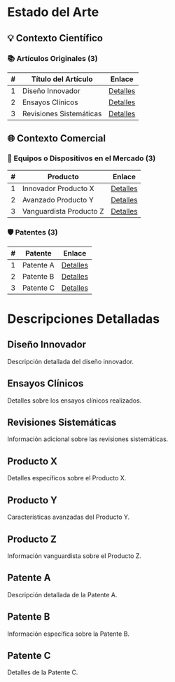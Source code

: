 # Estado del Arte

## 💡 Contexto Científico

### 📚 Artículos Originales (3)
| #   | Título del Artículo                 | Enlace                                       |
| --- | ----------------------------------- | -------------------------------------------- |
| 1   | Diseño Innovador                    | [Detalles](#diseno-innovador)                |
| 2   | Ensayos Clínicos                    | [Detalles](#ensayos-clinicos)                |
| 3   | Revisiones Sistemáticas             | [Detalles](#revisiones-sistematicas)         |

## 🌐 Contexto Comercial

### 🚀 Equipos o Dispositivos en el Mercado (3)
| #   | Producto                          | Enlace                                      |
| --- | ----------------------------------| ------------------------------------------- |
| 1   | Innovador Producto X              | [Detalles](#producto-x)                    |
| 2   | Avanzado Producto Y               | [Detalles](#producto-y)                    |
| 3   | Vanguardista Producto Z            | [Detalles](#producto-z)                    |

### 🛡️ Patentes (3)
| #   | Patente                          | Enlace                                  |
| --- | ---------------------------------| --------------------------------------- |
| 1   | Patente A                        | [Detalles](#patente-a)                  |
| 2   | Patente B                        | [Detalles](#patente-b)                  |
| 3   | Patente C                        | [Detalles](#patente-c)                  |

# Descripciones Detalladas

## Diseño Innovador <a name="diseno-innovador"></a>
Descripción detallada del diseño innovador.

## Ensayos Clínicos <a name="ensayos-clinicos"></a>
Detalles sobre los ensayos clínicos realizados.

## Revisiones Sistemáticas <a name="revisiones-sistematicas"></a>
Información adicional sobre las revisiones sistemáticas.

## Producto X <a name="producto-x"></a>
Detalles específicos sobre el Producto X.

## Producto Y <a name="producto-y"></a>
Características avanzadas del Producto Y.

## Producto Z <a name="producto-z"></a>
Información vanguardista sobre el Producto Z.

## Patente A <a name="patente-a"></a>
Descripción detallada de la Patente A.

## Patente B <a name="patente-b"></a>
Información específica sobre la Patente B.

## Patente C <a name="patente-c"></a>
Detalles de la Patente C.

